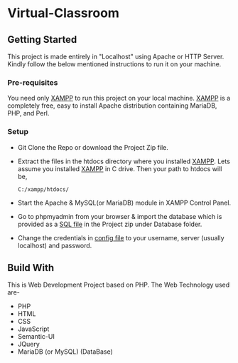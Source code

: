 # Virtual-Classroom

## Getting Started

This project is made entirely in "Localhost" using Apache or HTTP Server. Kindly follow the below mentioned instructions to run it on your machine.

### Pre-requisites

You need only [XAMPP](https://www.apachefriends.org/index.html) to run this project on your local machine.
[XAMPP](https://www.apachefriends.org/index.html) is a completely free, easy to install Apache distribution containing MariaDB, PHP, and Perl.

### Setup

* Git Clone the Repo or download the Project Zip file.
* Extract the files in the htdocs directory where you installed [XAMPP](https://www.apachefriends.org/index.html).
  Lets assume you installed [XAMPP](https://www.apachefriends.org/index.html) in C drive. Then your path to htdocs will be,
  ```
  C:/xampp/htdocs/
  ```

* Start the Apache & MySQL(or MariaDB) module in XAMPP Control Panel.
* Go to phpmyadmin from your browser & import the database which is provided as a [SQL file](database/e_classrooms.sql) in the Project zip under Database folder.
* Change the credentials in [config file](includes/config.php) to your username, server (usually localhost) and password.

## Build With

This is Web Development Project based on PHP. The Web Technology used are-
   * PHP
   * HTML
   * CSS
   * JavaScript
   * Semantic-UI
   * JQuery
   * MariaDB (or MySQL) (DataBase)
    
